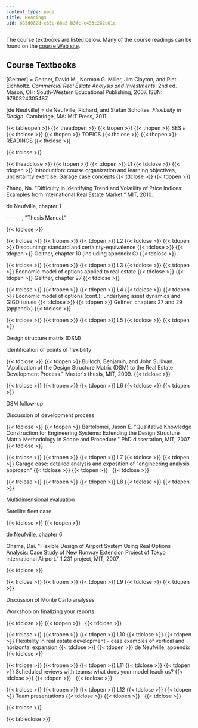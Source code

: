 ```yaml
---
content_type: page
title: Readings
uid: b85d082d-e65c-66a5-b3fc-c433c262b01c
---
```


The course textbooks are listed below. Many of the course readings can be found on the [course Web site](http://ardent.mit.edu/real_options/Common_course_materials/papers.html).

Course Textbooks
----------------

\[Geltner\] = Geltner, David M., Norman G. Miller, Jim Clayton, and Piet Eichholtz. _Commercial Real Estate Analysis and Investments_. 2nd ed. Mason, OH: South-Western Educational Publishing, 2007. ISBN: 9780324305487.

\[de Neufville\] = de Neufville, Richard, and Stefan Scholtes. _Flexibility in Design_. Cambridge, MA: MIT Press, 2011.

{{< tableopen >}}
{{< theadopen >}}
{{< tropen >}}
{{< thopen >}}
SES #
{{< thclose >}}
{{< thopen >}}
TOPICS
{{< thclose >}}
{{< thopen >}}
READINGS
{{< thclose >}}

{{< trclose >}}

{{< theadclose >}}
{{< tropen >}}
{{< tdopen >}}
L1
{{< tdclose >}}
{{< tdopen >}}
Introduction: course organization and learning objectives, uncertainty exercise, Garage case concepts
{{< tdclose >}}
{{< tdopen >}}


Zhang, Na. "Difficulty in Identifying Trend and Volatility of Price Indices: Examples from International Real Estate Market." MIT, 2010.

de Neufville, chapter 1

———, "Thesis Manual."


{{< tdclose >}}

{{< trclose >}}
{{< tropen >}}
{{< tdopen >}}
L2
{{< tdclose >}}
{{< tdopen >}}
Discounting: standard and certainty-equivalence
{{< tdclose >}}
{{< tdopen >}}
Geltner, chapter 10 (including appendix C)
{{< tdclose >}}

{{< trclose >}}
{{< tropen >}}
{{< tdopen >}}
L3
{{< tdclose >}}
{{< tdopen >}}
Economic model of options applied to real estate
{{< tdclose >}}
{{< tdopen >}}
Geltner, chapter 27
{{< tdclose >}}

{{< trclose >}}
{{< tropen >}}
{{< tdopen >}}
L4
{{< tdclose >}}
{{< tdopen >}}
Economic model of options (cont.): underlying asset dynamics and GIGO issues
{{< tdclose >}}
{{< tdopen >}}
Geltner, chapters 27 and 29 (appendix)
{{< tdclose >}}

{{< trclose >}}
{{< tropen >}}
{{< tdopen >}}
L5
{{< tdclose >}}
{{< tdopen >}}


Design structure matrix (DSM)

Identification of points of flexibility


{{< tdclose >}}
{{< tdopen >}}
Bulloch, Benjamin, and John Sullivan. "Application of the Design Structure Matrix (DSM) to the Real Estate Development Process." Master's thesis, MIT, 2009.
{{< tdclose >}}

{{< trclose >}}
{{< tropen >}}
{{< tdopen >}}
L6
{{< tdclose >}}
{{< tdopen >}}


DSM follow-up

Discussion of development process


{{< tdclose >}}
{{< tdopen >}}
Bartolomei, Jason E. "Qualitative Knowledge Construction for Engineering Systems: Extending the Design Structure Matrix Methodology in Scope and Procedure." PhD dissertation, MIT, 2007.
{{< tdclose >}}

{{< trclose >}}
{{< tropen >}}
{{< tdopen >}}
L7
{{< tdclose >}}
{{< tdopen >}}
Garage case: detailed analysis and exposition of "engineering analysis approach"
{{< tdclose >}}
{{< tdopen >}}
 
{{< tdclose >}}

{{< trclose >}}
{{< tropen >}}
{{< tdopen >}}
L8
{{< tdclose >}}
{{< tdopen >}}


Multidimensional evaluation

Satellite fleet case


{{< tdclose >}}
{{< tdopen >}}


de Neufville, chapter 6

Ohama, Dai. "Flexible Design of Airport System Using Real Options Analysis: Case Study of New Runway Extension Project of Tokyo international Airport." 1.231 project, MIT, 2007.


{{< tdclose >}}

{{< trclose >}}
{{< tropen >}}
{{< tdopen >}}
L9
{{< tdclose >}}
{{< tdopen >}}


Discussion of Monte Carlo analyses

Workshop on finalizing your reports


{{< tdclose >}}
{{< tdopen >}}
 
{{< tdclose >}}

{{< trclose >}}
{{< tropen >}}
{{< tdopen >}}
L10
{{< tdclose >}}
{{< tdopen >}}
Flexibility in real estate development – case examples of vertical and horizontal expansion
{{< tdclose >}}
{{< tdopen >}}
de Neufville, appendix
{{< tdclose >}}

{{< trclose >}}
{{< tropen >}}
{{< tdopen >}}
L11
{{< tdclose >}}
{{< tdopen >}}
Scheduled reviews with teams: what does your model teach us?
{{< tdclose >}}
{{< tdopen >}}
 
{{< tdclose >}}

{{< trclose >}}
{{< tropen >}}
{{< tdopen >}}
L12
{{< tdclose >}}
{{< tdopen >}}
Team presentations
{{< tdclose >}}
{{< tdopen >}}
 
{{< tdclose >}}

{{< trclose >}}

{{< tableclose >}}